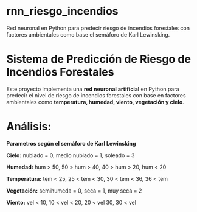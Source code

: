# rnn_riesgo_incendios

Red neuronal en Python para predecir riesgo de incendios forestales con factores ambientales como base el semáforo de Karl Lewinsking.

# Sistema de Predicción de Riesgo de Incendios Forestales

Este proyecto implementa una **red neuronal artificial** en Python para predecir el nivel de riesgo de incendios forestales con base en factores ambientales como **temperatura, humedad, viento, vegetación y cielo**.

# Análisis:

**Parametros según el semáforo de Karl Lewinsking**

**Cielo:** nublado = 0, medio nublado = 1, soleado = 3

**Humedad:** hum > 50, 50 > hum > 40, 40 > hum > 20, hum < 20

**Temperatura:** tem < 25, 25 < tem < 30, 30 < tem < 36, 36 < tem

**Vegetación:** semihumeda = 0, seca = 1, muy seca = 2

**Viento:** vel < 10, 10 < vel < 20, 20 < vel 30, 30 < vel
